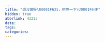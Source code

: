 ```yaml
---
title: "還沒做好\U0001F625，稍等一下\U0001F64F"
hidden: true
abbrlink: 43213
date:
tags:
categories:
---
```

